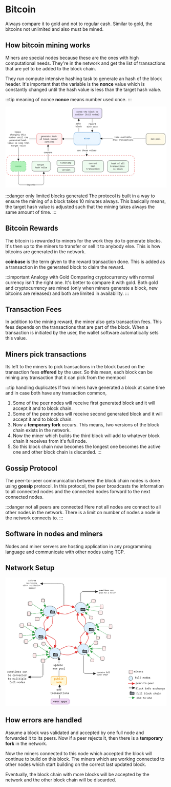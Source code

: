 # Bitcoin

Always compare it to gold and not to regular cash.
Similar to gold, the bitcoins not unlimited and also must be mined.

## How bitcoin mining works

Miners are special nodes because these are the ones with high computational needs.
They're in the network and get the list of transactions that are yet to be added to the block chain.

They run compute intensive hashing task to generate an hash of the block header.
It's important that the variable is the **nonce** value which is constantly changed until the hash value
is less than the target hash value.

:::tip meaning of nonce
**nonce** means number used once.
:::

![bitcoin-mining](../../static/img/bitcoin-mining.excalidraw.png)

:::danger only limited blocks generated
The protocol is built in a way to ensure the mining of a block takes 10 minutes always.
This basically means, the target hash value is adjusted such that the mining takes always the same
amount of time.
:::

## Bitcoin Rewards

The bitcoin is rewarded to miners for the work they do to generate blocks.
It's then up to the miners to transfer or sell it to anybody else.
This is how bitcoins are generated in the network.

**coinbase** is the term given to the reward transaction done.
This is added as a transaction in the generated block to claim the reward.

:::important Analogy with Gold
Comparing cryptocurrency with normal currency isn't the right one.
It's better to compare it with gold.
Both gold and cryptocurrency are mined (only when miners generate a block, new bitcoins are released)
and both are limited in availability.
:::

## Transaction Fees

In addition to the mining reward, the miner also gets transaction fees.
This fees depends on the transactions that are part of the block.
When a transaction is initiated by the user, the wallet software automatically sets this value.

## Miners pick transactions

Its left to the miners to pick transactions in the block based on the transaction fees **offered** by the user.
So this mean, each block can be mining any transaction that it can pick from the mempool

:::tip handling duplicates
If two miners have generated a block at same time and in case both have any transaction common,

1. Some of the peer nodes will receive first generated block and it will accept it and to block chain.
2. Some of the peer nodes will receive second generated block and it will accept it and to block chain.
3. Now a **temporary fork** occurs. This means, two versions of the block chain exists in the network.
4. Now the miner which builds the third block will add to whatever block chain it receives from it's full node.
5. So this block chain now becomes the longest one becomes the active one and other block chain is discarded.
   :::

## Gossip Protocol

The peer-to-peer communication between the block chain nodes is done using **gossip** protocol.
In this protocol, the peer broadcasts the information to all connected nodes
and the connected nodes forward to the next connected nodes.

:::danger not all peers are connected
Here not all nodes are connect to all other nodes in the network.
There is a limit on number of nodes a node in the network connects to.
:::

## Software in nodes and miners

Nodes and miner servers are hosting application in any programming language and
communicate with other nodes using TCP.

## Network Setup

![bitcoin-network](../../static/img/bitcoin-network.excalidraw.png)

## How errors are handled

Assume a block was validated and accepted by one full node and forwarded it to its peers.
Now if a peer rejects it, then there is a **temporary fork** in the network.

Now the miners connected to this node which accepted the block will continue to build on this block.
The miners which are working connected to other nodes which start building on the correct last updated block.

Eventually, the block chain with more blocks will be accepted by the network and the other block chain will be discarded.
